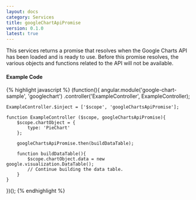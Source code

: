 ```yaml
---
layout: docs
category: Services
title: googleChartApiPromise
version: 0.1.0
latest: true
---
```


This services returns a promise that resolves when the Google Charts API has
been loaded and is ready to use. Before this promise resolves, the various
objects and functions related to the API will not be available.

#### Example Code
{% highlight javascript %}
(function(){
    angular.module('google-chart-sample', 'googlechart')
        .controller('ExampleController', ExampleController);

    ExampleController.$inject = ['$scope', 'googleChartsApiPromise'];

    function ExampleController ($scope, googleChartsApiPromise){
        $scope.chartObject = {
            type: 'PieChart'
        };

        googleChartsApiPromise.then(buildDataTable);

        function buildDataTable(){
            $scope.chartObject.data = new google.visualization.DataTable();
            // Continue building the data table.
        }
    }
})();
{% endhighlight %}
